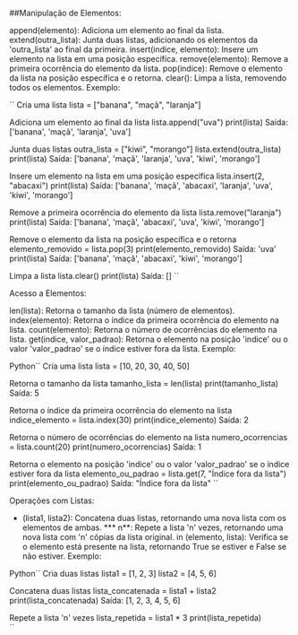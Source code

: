 ##Manipulação de Elementos:

append(elemento): Adiciona um elemento ao final da lista.
extend(outra_lista): Junta duas listas, adicionando os elementos da 'outra_lista' ao final da primeira.
insert(indice, elemento): Insere um elemento na lista em uma posição específica.
remove(elemento): Remove a primeira ocorrência do elemento da lista.
pop(indice): Remove o elemento da lista na posição específica e o retorna.
clear(): Limpa a lista, removendo todos os elementos.
Exemplo:

``
Cria uma lista
lista = ["banana", "maçã", "laranja"]

Adiciona um elemento ao final da lista
lista.append("uva")
print(lista)  Saída: ['banana', 'maçã', 'laranja', 'uva']

Junta duas listas
outra_lista = ["kiwi", "morango"]
lista.extend(outra_lista)
print(lista)  Saída: ['banana', 'maçã', 'laranja', 'uva', 'kiwi', 'morango']

Insere um elemento na lista em uma posição específica
lista.insert(2, "abacaxi")
print(lista)  Saída: ['banana', 'maçã', 'abacaxi', 'laranja', 'uva', 'kiwi', 'morango']

Remove a primeira ocorrência do elemento da lista
lista.remove("laranja")
print(lista)  Saída: ['banana', 'maçã', 'abacaxi', 'uva', 'kiwi', 'morango']

Remove o elemento da lista na posição específica e o retorna
elemento_removido = lista.pop(3)
print(elemento_removido)  Saída: 'uva'
print(lista)  Saída: ['banana', 'maçã', 'abacaxi', 'kiwi', 'morango']

Limpa a lista
lista.clear()
print(lista)  Saída: []
``

Acesso a Elementos:

len(lista): Retorna o tamanho da lista (número de elementos).
index(elemento): Retorna o índice da primeira ocorrência do elemento na lista.
count(elemento): Retorna o número de ocorrências do elemento na lista.
get(indice, valor_padrao): Retorna o elemento na posição 'indice' ou o valor 'valor_padrao' se o índice estiver fora da lista.
Exemplo:

Python``
Cria uma lista
lista = [10, 20, 30, 40, 50]

Retorna o tamanho da lista
tamanho_lista = len(lista)
print(tamanho_lista)  Saída: 5

Retorna o índice da primeira ocorrência do elemento na lista
indice_elemento = lista.index(30)
print(indice_elemento)  Saída: 2

Retorna o número de ocorrências do elemento na lista
numero_ocorrencias = lista.count(20)
print(numero_ocorrencias)  Saída: 1

Retorna o elemento na posição 'indice' ou o valor 'valor_padrao' se o índice estiver fora da lista
elemento_ou_padrao = lista.get(7, "Índice fora da lista")
print(elemento_ou_padrao)  Saída: "Índice fora da lista"
``

Operações com Listas:

+ (lista1, lista2): Concatena duas listas, retornando uma nova lista com os elementos de ambas.
*** n**: Repete a lista 'n' vezes, retornando uma nova lista com 'n' cópias da lista original.
in (elemento, lista): Verifica se o elemento está presente na lista, retornando True se estiver e False se não estiver.
Exemplo:

Python``
Cria duas listas
lista1 = [1, 2, 3]
lista2 = [4, 5, 6]

Concatena duas listas
lista_concatenada = lista1 + lista2
print(lista_concatenada)  Saída: [1, 2, 3, 4, 5, 6]

Repete a lista 'n' vezes
lista_repetida = lista1 * 3
print(lista_repetida)  
``
